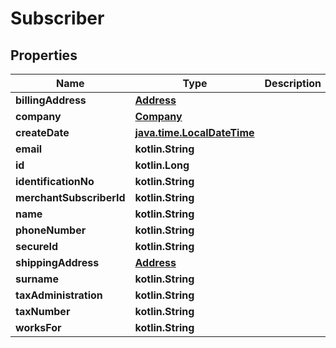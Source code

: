 
# Subscriber

## Properties
Name | Type | Description | Notes
------------ | ------------- | ------------- | -------------
**billingAddress** | [**Address**](Address.md) |  |  [optional]
**company** | [**Company**](Company.md) |  |  [optional]
**createDate** | [**java.time.LocalDateTime**](java.time.LocalDateTime.md) |  |  [optional]
**email** | **kotlin.String** |  |  [optional]
**id** | **kotlin.Long** |  |  [optional]
**identificationNo** | **kotlin.String** |  |  [optional]
**merchantSubscriberId** | **kotlin.String** |  |  [optional]
**name** | **kotlin.String** |  |  [optional]
**phoneNumber** | **kotlin.String** |  |  [optional]
**secureId** | **kotlin.String** |  |  [optional]
**shippingAddress** | [**Address**](Address.md) |  |  [optional]
**surname** | **kotlin.String** |  |  [optional]
**taxAdministration** | **kotlin.String** |  |  [optional]
**taxNumber** | **kotlin.String** |  |  [optional]
**worksFor** | **kotlin.String** |  |  [optional]



